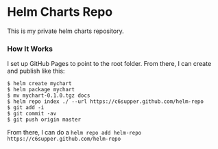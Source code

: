 # Helm Charts Repo

This is my private helm charts repository.

### How It Works

I set up GitHub Pages to point to the root folder. From there, I can
create and publish like this:

```console
$ helm create mychart
$ helm package mychart
$ mv mychart-0.1.0.tgz docs
$ helm repo index ./ --url https://c6supper.github.com/helm-repo
$ git add -i
$ git commit -av
$ git push origin master
```

From there, I can do a `helm repo add helm-repo
https://c6supper.github.com/helm-repo`
